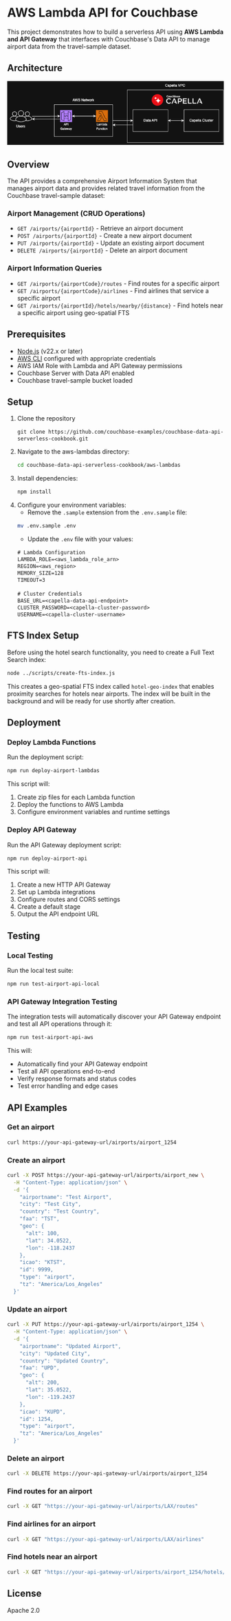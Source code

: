 # AWS Lambda API for Couchbase

This project demonstrates how to build a serverless API using **AWS Lambda and API Gateway** that interfaces with Couchbase's Data API to manage airport data from the travel-sample dataset.

## Architecture

![AWS Lambda Architecture](../assets/aws-lambdas.png)

## Overview

The API provides a comprehensive Airport Information System that manages airport data and provides related travel information from the Couchbase travel-sample dataset:

### Airport Management (CRUD Operations)
- `GET /airports/{airportId}` - Retrieve an airport document
- `POST /airports/{airportId}` - Create a new airport document
- `PUT /airports/{airportId}` - Update an existing airport document
- `DELETE /airports/{airportId}` - Delete an airport document

### Airport Information Queries
- `GET /airports/{airportCode}/routes` - Find routes for a specific airport
- `GET /airports/{airportCode}/airlines` - Find airlines that service a specific airport
- `GET /airports/{airportId}/hotels/nearby/{distance}` - Find hotels near a specific airport using geo-spatial FTS

## Prerequisites

- [Node.js](https://nodejs.org/) (v22.x or later)
- [AWS CLI](https://aws.amazon.com/cli/) configured with appropriate credentials
- AWS IAM Role with Lambda and API Gateway permissions
- Couchbase Server with Data API enabled
- Couchbase travel-sample bucket loaded

## Setup

1. Clone the repository
    ```
    git clone https://github.com/couchbase-examples/couchbase-data-api-serverless-cookbook.git
    ```
2. Navigate to the aws-lambdas directory:
    ```bash
    cd couchbase-data-api-serverless-cookbook/aws-lambdas
    ```
3. Install dependencies:
    ```bash
    npm install
    ```
4. Configure your environment variables:
   - Remove the `.sample` extension from the `.env.sample` file:
   ```bash
   mv .env.sample .env
   ```
   - Update the `.env` file with your values:
   ```
   # Lambda Configuration
   LAMBDA_ROLE=<aws_lambda_role_arn>
   REGION=<aws_region>
   MEMORY_SIZE=128
   TIMEOUT=3

   # Cluster Credentials
   BASE_URL=<capella-data-api-endpoint>
   CLUSTER_PASSWORD=<capella-cluster-password>
   USERNAME=<capella-cluster-username>
   ```

## FTS Index Setup

Before using the hotel search functionality, you need to create a Full Text Search index:

```bash
node ../scripts/create-fts-index.js
```

This creates a geo-spatial FTS index called `hotel-geo-index` that enables proximity searches for hotels near airports. The index will be built in the background and will be ready for use shortly after creation.

## Deployment

### Deploy Lambda Functions

Run the deployment script:
```bash
npm run deploy-airport-lambdas
```

This script will:
1. Create zip files for each Lambda function
2. Deploy the functions to AWS Lambda
3. Configure environment variables and runtime settings

### Deploy API Gateway

Run the API Gateway deployment script:
```bash
npm run deploy-airport-api
```

This script will:
1. Create a new HTTP API Gateway
2. Set up Lambda integrations
3. Configure routes and CORS settings
4. Create a default stage
5. Output the API endpoint URL

## Testing

### Local Testing

Run the local test suite:
```bash
npm run test-airport-api-local
```

### API Gateway Integration Testing

The integration tests will automatically discover your API Gateway endpoint and test all API operations through it:

```bash
npm run test-airport-api-aws
```

This will:
- Automatically find your API Gateway endpoint
- Test all API operations end-to-end
- Verify response formats and status codes
- Test error handling and edge cases

## API Examples

### Get an airport
```bash
curl https://your-api-gateway-url/airports/airport_1254
```

### Create an airport
```bash
curl -X POST https://your-api-gateway-url/airports/airport_new \
  -H "Content-Type: application/json" \
  -d '{
    "airportname": "Test Airport",
    "city": "Test City",
    "country": "Test Country",
    "faa": "TST",
    "geo": {
      "alt": 100,
      "lat": 34.0522,
      "lon": -118.2437
    },
    "icao": "KTST",
    "id": 9999,
    "type": "airport",
    "tz": "America/Los_Angeles"
  }'
```

### Update an airport
```bash
curl -X PUT https://your-api-gateway-url/airports/airport_1254 \
  -H "Content-Type: application/json" \
  -d '{
    "airportname": "Updated Airport",
    "city": "Updated City",
    "country": "Updated Country",
    "faa": "UPD",
    "geo": {
      "alt": 200,
      "lat": 35.0522,
      "lon": -119.2437
    },
    "icao": "KUPD",
    "id": 1254,
    "type": "airport",
    "tz": "America/Los_Angeles"
  }'
```

### Delete an airport
```bash
curl -X DELETE https://your-api-gateway-url/airports/airport_1254
```

### Find routes for an airport
```bash
curl -X GET "https://your-api-gateway-url/airports/LAX/routes"
```

### Find airlines for an airport
```bash
curl -X GET "https://your-api-gateway-url/airports/LAX/airlines"
```

### Find hotels near an airport
```bash
curl -X GET "https://your-api-gateway-url/airports/airport_1254/hotels/nearby/10km"
```

## License

Apache 2.0
